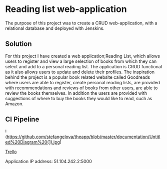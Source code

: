 # Reading list web-application 

The purpose of this project was to create a CRUD web-application, with a relational database and deployed with Jenskins.

## Solution

For this project I have created a web application;Reading List, which allows users to register and view a large selection of books from which they can select and add to a personal reading list. The application is CRUD functional as it also allows users to update and delete their profiles. The inspiration behind the project is a popular book related website called Goodreads where users are able to register, create personal reading lists, are provided with recommendations and reviews of books from other users, are able to review the books themselves. In addition the users are provided with suggestions of where to buy the books they would like to read, such as Amazon.


## CI Pipeline

!(https://github.com/stefangelova/theapp/blob/master/documentation/Untitled%20Diagram%20(1).jpg)




[Trello](https://trello.com/b/P7tHO21p)




Application IP address: 51.104.242.2:5000
